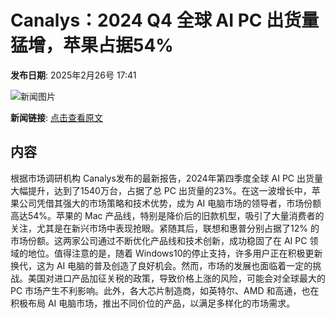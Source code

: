 # Canalys：2024 Q4 全球 AI PC 出货量猛增，苹果占据54%

**发布日期**: 2025年2月26号 17:41

![新闻图片](https://upload.chinaz.com/2025/0226/6387618839011479887980626.png)

**新闻链接**: [点击查看原文](https://www.aibase.com/zh/news/15756)

## 内容

根据市场调研机构 Canalys发布的最新报告，2024年第四季度全球 AI PC 出货量大幅提升，达到了1540万台，占据了总 PC 出货量的23%。在这一波增长中，苹果公司凭借其强大的市场策略和技术优势，成为 AI 电脑市场的领导者，市场份额高达54%。苹果的 Mac 产品线，特别是降价后的旧款机型，吸引了大量消费者的关注，尤其是在新兴市场中表现抢眼。紧随其后，联想和惠普分别占据了12% 的市场份额。这两家公司通过不断优化产品线和技术创新，成功稳固了在 AI PC 领域的地位。值得注意的是，随着 Windows10的停止支持，许多用户正在积极更新换代，这为 AI 电脑的普及创造了良好机会。然而，市场的发展也面临着一定的挑战。美国对进口产品加征关税的政策，导致价格上涨的风险，可能会对全球最大的 PC 市场产生不利影响。此外，各大芯片制造商，如英特尔、AMD 和高通，也在积极布局 AI 电脑市场，推出不同价位的产品，以满足多样化的市场需求。
